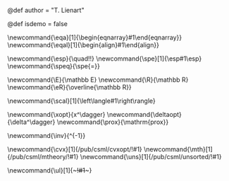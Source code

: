 <!-- Add here the global variables -->
@def author = "T. Lienart"

<!-- any non default judoc var must be pre-defined here with the right type -->
@def isdemo = false

<!-- Add here your commands that you'd like to use throughout  -->
\newcommand{\eqa}[1]{\begin{eqnarray}#1\end{eqnarray}}
\newcommand{\eqal}[1]{\begin{align}#1\end{align}}

\newcommand{\esp}{\quad\!\!}
\newcommand{\spe}[1]{\esp#1\esp}
\newcommand{\speq}{\spe{=}}

\newcommand{\E}{\mathbb E}
\newcommand{\R}{\mathbb R}
\newcommand{\eR}{\overline{\mathbb R}}

\newcommand{\scal}[1]{\left\langle#1\right\rangle}

<!-- optimisation specific -->
\newcommand{\xopt}{x^\dagger}
\newcommand{\deltaopt}{\delta^\dagger}
\newcommand{\prox}{\mathrm{prox}}

<!-- matrix theory specific -->
\newcommand{\inv}{^{-1}}

<!-- in-text replacements -->
\newcommand{\cvx}[1]{/pub/csml/cvxopt/!#1}
\newcommand{\mth}[1]{/pub/csml/mtheory/!#1}
\newcommand{\uns}[1]{/pub/csml/unsorted/!#1}

<!-- Text decoration -->
\newcommand{\ul}[1]{~~~<span id=underline>!#1</span>~~~}
